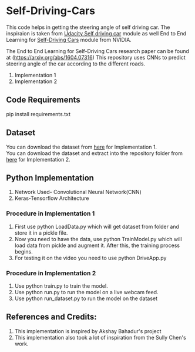 # Self-Driving-Cars

This code helps in getting the steering angle of self driving car. The inspiraion is taken from [Udacity Self driving car](https://github.com/udacity/CarND-Behavioral-Cloning-P3) module as well End to End Learning for [Self-Driving Cars](https://devblogs.nvidia.com/deep-learning-self-driving-cars/) module from NVIDIA.

The End to End Learning for Self-Driving Cars research paper can be found at (https://arxiv.org/abs/1604.07316) This repository uses CNNs to predict steering angle of the car according to the different roads.

1. Implementation 1
2. Implementation 2

## Code Requirements
pip install requirements.txt

## Dataset
You can download the dataset from [here](https://d17h27t6h515a5.cloudfront.net/topher/2016/December/584f6edd_data/data.zip) for Implementation 1.<br/>
You can download the dataset and extract into the repository folder from [here](https://github.com/SullyChen/driving-datasets) for Implementation 2.

## Python Implementation
1. Network Used- Convolutional Neural Network(CNN)
2. Keras-Tensorflow Architecture

### Procedure in Implementation 1
1. First use python LoadData.py which will get dataset from folder and store it in a pickle file.
2. Now you need to have the data, use python TrainModel.py which will load data from pickle and augment it. After this, the training process begins.
3. For testing it on the video you need to use python DriveApp.py

### Procedure in Implementation 2
1. Use python train.py to train the model.
2. Use python run.py to run the model on a live webcam feed.
3. Use python run_dataset.py to run the model on the dataset

## References and Credits:
1. This implementation is inspired by Akshay Bahadur's project
2. This implementation also took a lot of inspiration from the Sully Chen's work.
